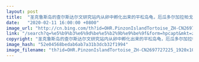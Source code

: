 ```yaml
---
layout: post
title:  "圣克鲁斯岛的查尔斯达尔文研究站内从卵中孵化出来的平松岛龟，厄瓜多尔加拉帕戈斯群岛"
date:   "2020-02-11 16:00:00 +0800"
image_url: "http://cn.bing.com/th?id=OHR.PinzonIslandTortoise_ZH-CN2697727225_1920x1080.jpg&rf=LaDigue_1920x1080.jpg&pid=hp"
link: "/search?q=%e5%b9%b3%e6%9d%be%e5%b2%9b%e9%be%9f&form=hpcapt&mkt=zh-cn"
copyright: "圣克鲁斯岛的查尔斯达尔文研究站内从卵中孵化出来的平松岛龟，厄瓜多尔加拉帕戈斯群岛 (© Pete Oxford/Minden Pictures)"
image_hash: "52e04568bedab6ab7a31b3dcb32f1994"
image_filename: "th?id=OHR.PinzonIslandTortoise_ZH-CN2697727225_1920x1080.jpg&rf=LaDigue_1920x1080.jpg&pid=hp"
---
```

